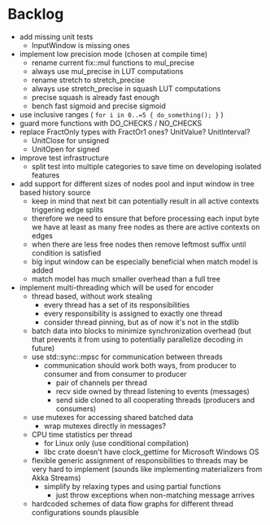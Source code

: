 # Backlog

- add missing unit tests
  - InputWindow is missing ones
- implement low precision mode (chosen at compile time)
  - rename current fix::mul functions to mul_precise
  - always use mul_precise in LUT computations
  - rename stretch to stretch_precise
  - always use stretch_precise in squash LUT computations
  - precise squash is already fast enough
  - bench fast sigmoid and precise sigmoid
- use inclusive ranges ( `for i in 0..=5 { do_something(); }` )
- guard more functions with DO_CHECKS / NO_CHECKS
- replace FractOnly types with FractOr1 ones? UnitValue? UnitInterval?
  - UnitClose for unsigned
  - UnitOpen for signed
- improve test infrastructure
  - split test into multiple categories to save time on developing isolated
    features
- add support for different sizes of nodes pool and input window in tree based
  history source
  - keep in mind that next bit can potentially result in all active contexts
    triggering edge splits
  - therefore we need to ensure that before processing each input byte we have
    at least as many free nodes as there are active contexts on edges
  - when there are less free nodes then remove leftmost suffix until condition
    is satisfied
  - big input window can be especially beneficial when match model is added
  - match model has much smaller overhead than a full tree
- implement multi-threading which will be used for encoder
  - thread based, without work stealing
    - every thread has a set of its responsibilities
    - every responsibility is assigned to exactly one thread
    - consider thread pinning, but as of now it's not in the stdlib
  - batch data into blocks to minimize synchronization overhead
    (but that prevents it from using to potentially parallelize decoding in 
    future)
  - use std::sync::mpsc for communication between threads
    - communication should work both ways, from producer to consumer and
      from consumer to producer
      - pair of channels per thread
      - recv side owned by thread listening to events (messages)
      - send side cloned to all cooperating threads (producers and consumers)
  - use mutexes for accessing shared batched data
    - wrap mutexes directly in messages?
  - CPU time statistics per thread
    - for Linux only (use conditional compilation)
    - libc crate doesn't have clock_gettime for Microsoft Windows OS
  - flexible generic assignment of responsibilities to threads may be very hard
    to implement (sounds like implementing materializers from Akka Streams)
    - simplify by relaxing types and using partial functions
      - just throw exceptions when non-matching message arrives
  - hardcoded schemes of data flow graphs for different thread configurations
    sounds plausible
